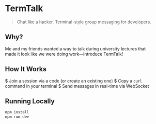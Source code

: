 # TermTalk

> Chat like a hacker. Terminal-style group messaging for developers.

## Why?

Me and my friends wanted a way to talk during university lectures that made it look like we were doing work—introduce TermTalk!

## How It Works

$ Join a session via a code (or create an existing one)
$ Copy a `curl` command in your terminal
$ Send messages in real-time via WebSocket

## Running Locally

```bash
npm install
npm run dev
```
